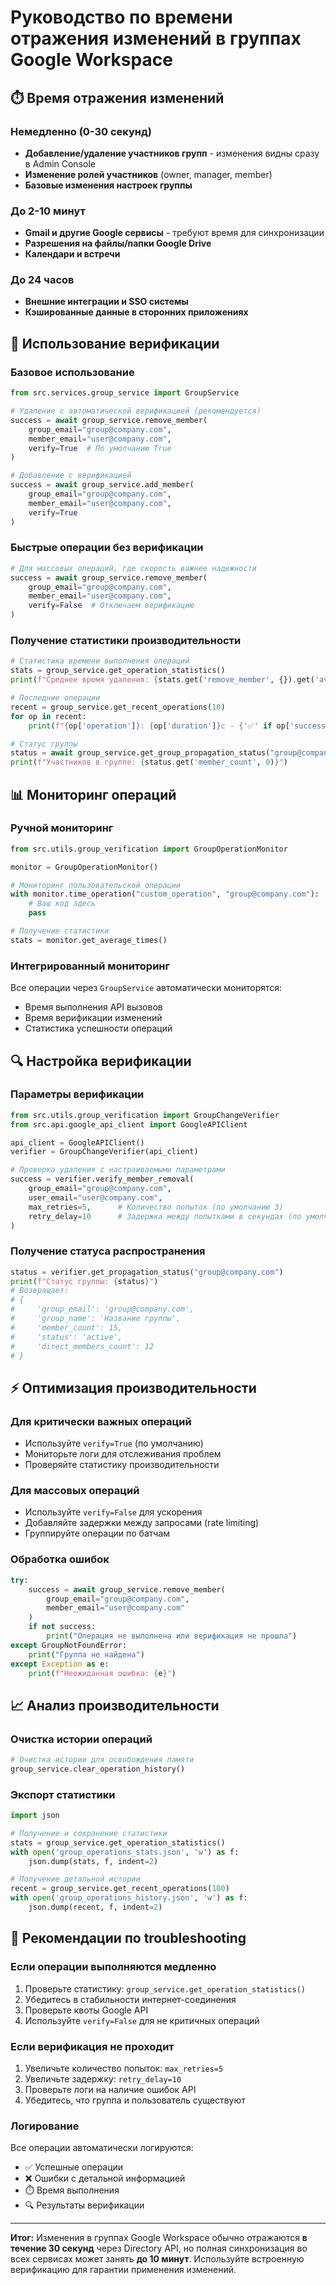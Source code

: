 # Руководство по времени отражения изменений в группах Google Workspace

## ⏱️ Время отражения изменений

### **Немедленно (0-30 секунд)**
- **Добавление/удаление участников групп** - изменения видны сразу в Admin Console
- **Изменение ролей участников** (owner, manager, member)
- **Базовые изменения настроек группы**

### **До 2-10 минут**
- **Gmail и другие Google сервисы** - требуют время для синхронизации
- **Разрешения на файлы/папки Google Drive**
- **Календари и встречи**

### **До 24 часов**
- **Внешние интеграции и SSO системы**
- **Кэшированные данные в сторонних приложениях**

## 🔧 Использование верификации

### Базовое использование
```python
from src.services.group_service import GroupService

# Удаление с автоматической верификацией (рекомендуется)
success = await group_service.remove_member(
    group_email="group@company.com",
    member_email="user@company.com",
    verify=True  # По умолчанию True
)

# Добавление с верификацией
success = await group_service.add_member(
    group_email="group@company.com", 
    member_email="user@company.com",
    verify=True
)
```

### Быстрые операции без верификации
```python
# Для массовых операций, где скорость важнее надежности
success = await group_service.remove_member(
    group_email="group@company.com",
    member_email="user@company.com", 
    verify=False  # Отключаем верификацию
)
```

### Получение статистики производительности
```python
# Статистика времени выполнения операций
stats = group_service.get_operation_statistics()
print(f"Среднее время удаления: {stats.get('remove_member', {}).get('average', 0):.2f}с")

# Последние операции
recent = group_service.get_recent_operations(10)
for op in recent:
    print(f"{op['operation']}: {op['duration']}с - {'✅' if op['success'] else '❌'}")

# Статус группы
status = await group_service.get_group_propagation_status("group@company.com")
print(f"Участников в группе: {status.get('member_count', 0)}")
```

## 📊 Мониторинг операций

### Ручной мониторинг
```python
from src.utils.group_verification import GroupOperationMonitor

monitor = GroupOperationMonitor()

# Мониторинг пользовательской операции
with monitor.time_operation("custom_operation", "group@company.com"):
    # Ваш код здесь
    pass

# Получение статистики
stats = monitor.get_average_times()
```

### Интегрированный мониторинг
Все операции через `GroupService` автоматически мониторятся:
- Время выполнения API вызовов
- Время верификации изменений
- Статистика успешности операций

## 🔍 Настройка верификации

### Параметры верификации
```python
from src.utils.group_verification import GroupChangeVerifier
from src.api.google_api_client import GoogleAPIClient

api_client = GoogleAPIClient()
verifier = GroupChangeVerifier(api_client)

# Проверка удаления с настраиваемыми параметрами
success = verifier.verify_member_removal(
    group_email="group@company.com",
    user_email="user@company.com",
    max_retries=5,      # Количество попыток (по умолчанию 3)
    retry_delay=10      # Задержка между попытками в секундах (по умолчанию 5)
)
```

### Получение статуса распространения
```python
status = verifier.get_propagation_status("group@company.com")
print(f"Статус группы: {status}")
# Возвращает:
# {
#     'group_email': 'group@company.com',
#     'group_name': 'Название группы',
#     'member_count': 15,
#     'status': 'active',
#     'direct_members_count': 12
# }
```

## ⚡ Оптимизация производительности

### Для критически важных операций
- Используйте `verify=True` (по умолчанию)
- Мониторьте логи для отслеживания проблем
- Проверяйте статистику производительности

### Для массовых операций
- Используйте `verify=False` для ускорения
- Добавляйте задержки между запросами (rate limiting)
- Группируйте операции по батчам

### Обработка ошибок
```python
try:
    success = await group_service.remove_member(
        group_email="group@company.com",
        member_email="user@company.com"
    )
    if not success:
        print("Операция не выполнена или верификация не прошла")
except GroupNotFoundError:
    print("Группа не найдена")
except Exception as e:
    print(f"Неожиданная ошибка: {e}")
```

## 📈 Анализ производительности

### Очистка истории операций
```python
# Очистка истории для освобождения памяти
group_service.clear_operation_history()
```

### Экспорт статистики
```python
import json

# Получение и сохранение статистики
stats = group_service.get_operation_statistics()
with open('group_operations_stats.json', 'w') as f:
    json.dump(stats, f, indent=2)

# Получение детальной истории
recent = group_service.get_recent_operations(100)
with open('group_operations_history.json', 'w') as f:
    json.dump(recent, f, indent=2)
```

## 🚨 Рекомендации по troubleshooting

### Если операции выполняются медленно
1. Проверьте статистику: `group_service.get_operation_statistics()`
2. Убедитесь в стабильности интернет-соединения
3. Проверьте квоты Google API
4. Используйте `verify=False` для не критичных операций

### Если верификация не проходит
1. Увеличьте количество попыток: `max_retries=5`
2. Увеличьте задержку: `retry_delay=10`
3. Проверьте логи на наличие ошибок API
4. Убедитесь, что группа и пользователь существуют

### Логирование
Все операции автоматически логируются:
- ✅ Успешные операции
- ❌ Ошибки с детальной информацией  
- ⏱️ Время выполнения
- 🔍 Результаты верификации

---

**Итог:** Изменения в группах Google Workspace обычно отражаются **в течение 30 секунд** через Directory API, но полная синхронизация во всех сервисах может занять **до 10 минут**. Используйте встроенную верификацию для гарантии применения изменений.
